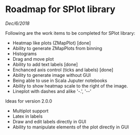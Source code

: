 Roadmap for SPlot library
=========================

_Dec/6/2018_

Following are the work items to be completed for SPlot library:

* Heatmap like plots (ZMapPlot) [done]
* Ability to generate ZMapPlots from binning
* Histograms
* Drag and move plot
* Ability to add text labels [done]
* Enchanced axis control (ticks and labels) [done]
* Ability to generate image without GUI
* Being able to use in Scala Juputer notebooks
* Ability to show heatmap scale to the right of the image.
* Lineplot with dashes and alike '-.', '--'

Ideas for version 2.0.0

* Multiplot support
* Latex in labels
* Draw and edit labels directly in GUI
* Ability to manipulate elements of the plot directly in GUI
